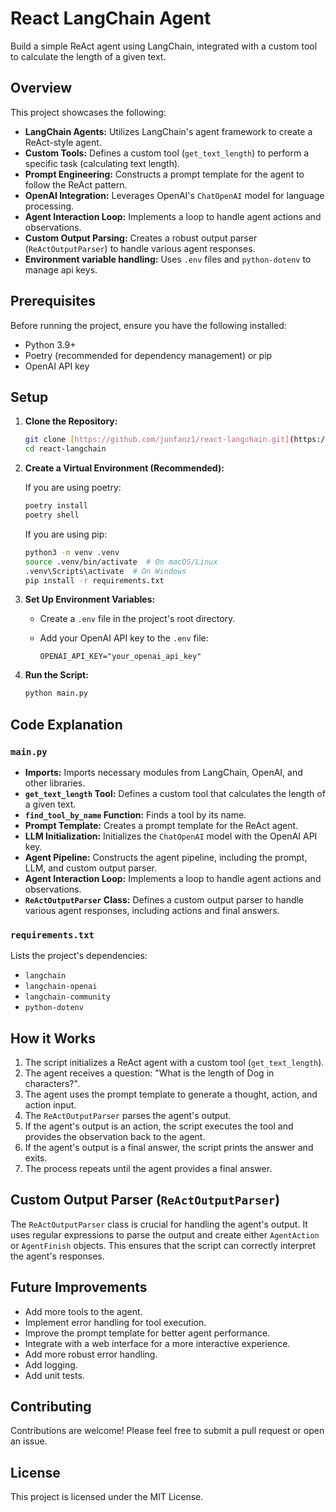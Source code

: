 # React LangChain Agent

Build a simple ReAct agent using LangChain, integrated with a custom tool to calculate the length of a given text.

## Overview

This project showcases the following:

* **LangChain Agents:** Utilizes LangChain's agent framework to create a ReAct-style agent.
* **Custom Tools:** Defines a custom tool (`get_text_length`) to perform a specific task (calculating text length).
* **Prompt Engineering:** Constructs a prompt template for the agent to follow the ReAct pattern.
* **OpenAI Integration:** Leverages OpenAI's `ChatOpenAI` model for language processing.
* **Agent Interaction Loop:** Implements a loop to handle agent actions and observations.
* **Custom Output Parsing:** Creates a robust output parser (`ReActOutputParser`) to handle various agent responses.
* **Environment variable handling:** Uses `.env` files and `python-dotenv` to manage api keys.

## Prerequisites

Before running the project, ensure you have the following installed:

* Python 3.9+
* Poetry (recommended for dependency management) or pip
* OpenAI API key

## Setup

1.  **Clone the Repository:**

    ```bash
    git clone [https://github.com/junfanz1/react-langchain.git](https://www.google.com/search?q=https://github.com/junfanz1/react-langchain.git)
    cd react-langchain
    ```

2.  **Create a Virtual Environment (Recommended):**

    If you are using poetry:

    ```bash
    poetry install
    poetry shell
    ```

    If you are using pip:

    ```bash
    python3 -m venv .venv
    source .venv/bin/activate  # On macOS/Linux
    .venv\Scripts\activate  # On Windows
    pip install -r requirements.txt
    ```

3.  **Set Up Environment Variables:**

    * Create a `.env` file in the project's root directory.
    * Add your OpenAI API key to the `.env` file:

        ```
        OPENAI_API_KEY="your_openai_api_key"
        ```

4.  **Run the Script:**

    ```bash
    python main.py
    ```

## Code Explanation

### `main.py`

* **Imports:** Imports necessary modules from LangChain, OpenAI, and other libraries.
* **`get_text_length` Tool:** Defines a custom tool that calculates the length of a given text.
* **`find_tool_by_name` Function:** Finds a tool by its name.
* **Prompt Template:** Creates a prompt template for the ReAct agent.
* **LLM Initialization:** Initializes the `ChatOpenAI` model with the OpenAI API key.
* **Agent Pipeline:** Constructs the agent pipeline, including the prompt, LLM, and custom output parser.
* **Agent Interaction Loop:** Implements a loop to handle agent actions and observations.
* **`ReActOutputParser` Class:** Defines a custom output parser to handle various agent responses, including actions and final answers.

### `requirements.txt`

Lists the project's dependencies:

* `langchain`
* `langchain-openai`
* `langchain-community`
* `python-dotenv`

## How it Works

1.  The script initializes a ReAct agent with a custom tool (`get_text_length`).
2.  The agent receives a question: "What is the length of Dog in characters?".
3.  The agent uses the prompt template to generate a thought, action, and action input.
4.  The `ReActOutputParser` parses the agent's output.
5.  If the agent's output is an action, the script executes the tool and provides the observation back to the agent.
6.  If the agent's output is a final answer, the script prints the answer and exits.
7.  The process repeats until the agent provides a final answer.

## Custom Output Parser (`ReActOutputParser`)

The `ReActOutputParser` class is crucial for handling the agent's output. It uses regular expressions to parse the output and create either `AgentAction` or `AgentFinish` objects. This ensures that the script can correctly interpret the agent's responses.

## Future Improvements

* Add more tools to the agent.
* Implement error handling for tool execution.
* Improve the prompt template for better agent performance.
* Integrate with a web interface for a more interactive experience.
* Add more robust error handling.
* Add logging.
* Add unit tests.

## Contributing

Contributions are welcome! Please feel free to submit a pull request or open an issue.

## License

This project is licensed under the MIT License.
